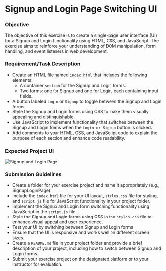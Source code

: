 # Signup and Login Page Switching UI

### Objective
The objective of this exercise is to create a single-page user interface (UI) for a Signup and Login functionality using HTML, CSS, and JavaScript. The exercise aims to reinforce your understanding of DOM manipulation, form handling, and event listeners in web development.

### Requirement/Task Description
- Create an HTML file named `index.html` that includes the following elements:
  - A container `section` for the Signup and Login forms.
  - Two forms: one for Signup and one for Login, each containing input fields.
- A button labeled `Login` or `Signup` to toggle between the Signup and Login forms.
- Style the Signup and Login forms using CSS to make them visually appealing and distinguishable.
- Use JavaScript to implement functionality that switches between the Signup and Login forms when the `Login or Signup` button is clicked.
- Add comments to your HTML, CSS, and JavaScript code to explain the purpose of each section and enhance code readability.

### Expected Project UI
![Signup and Login Page](https://github.com/osiota10/sass-template/assets/73504914/35b72b9a-5dda-4226-93bf-860006d80e5a)
  
### Submission Guidelines

- Create a folder for your exercise project and name it appropriately (e.g., SignupLoginPage).
- Include the `index.html` file for your UI layout, `styles.css` file for styling, and `script.js` file for JavaScript functionality in your project folder.
- Implement the Signup and Login form switching functionality using JavaScript in the `script.js` file.
- Style the Signup and Login forms using CSS in the `styles.css` file to enhance visual appeal and user experience.
- Test your UI by switching between Signup and Login forms 
- Ensure that the UI is responsive and works well on different screen sizes.
- Create a `README.md` file in your project folder and provide a brief description of your project, including how to switch between Signup and Login forms.
- Submit your exercise project on the designated platform or to your instructor for evaluation.

